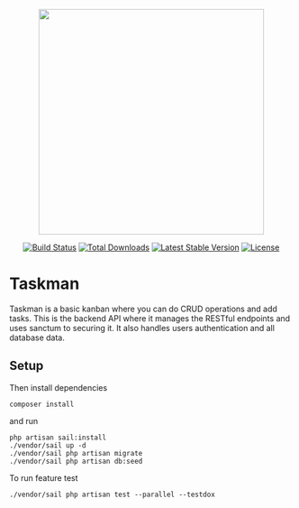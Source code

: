 <p align="center"><a href="https://laravel.com" target="_blank"><img src="https://raw.githubusercontent.com/laravel/art/master/logo-lockup/5%20SVG/2%20CMYK/1%20Full%20Color/laravel-logolockup-cmyk-red.svg" width="400"></a></p>

<p align="center">
<a href="https://travis-ci.org/laravel/framework"><img src="https://travis-ci.org/laravel/framework.svg" alt="Build Status"></a>
<a href="https://packagist.org/packages/laravel/framework"><img src="https://img.shields.io/packagist/dt/laravel/framework" alt="Total Downloads"></a>
<a href="https://packagist.org/packages/laravel/framework"><img src="https://img.shields.io/packagist/v/laravel/framework" alt="Latest Stable Version"></a>
<a href="https://packagist.org/packages/laravel/framework"><img src="https://img.shields.io/packagist/l/laravel/framework" alt="License"></a>
</p>

# Taskman
Taskman is a basic kanban where you can do CRUD operations and add tasks. This is the backend API where it manages the RESTful endpoints and uses sanctum to securing it. It also handles users authentication and all database data.

## Setup

Then install dependencies 
```
composer install
``` 

and run

```
php artisan sail:install 
./vendor/sail up -d
./vendor/sail php artisan migrate
./vendor/sail php artisan db:seed
```

To run feature test 
```
./vendor/sail php artisan test --parallel --testdox
```
